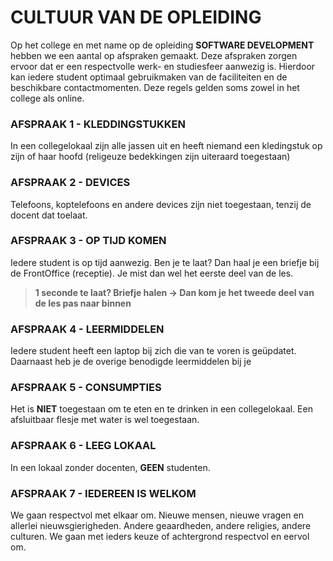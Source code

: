 # CULTUUR VAN DE OPLEIDING

Op het college en met name op de opleiding __SOFTWARE DEVELOPMENT__ hebben we een aantal op afspraken gemaakt. Deze afspraken zorgen ervoor dat er een respectvolle werk- en studiesfeer aanwezig is. Hierdoor kan iedere student optimaal gebruikmaken van de faciliteiten en de beschikbare contactmomenten. Deze regels gelden soms zowel in het college als online.

### AFSPRAAK 1 - KLEDDINGSTUKKEN

In een collegelokaal zijn alle jassen uit en heeft niemand een kledingstuk op zijn of haar hoofd (religeuze bedekkingen zijn uiteraard toegestaan)

### AFSPRAAK 2 - DEVICES

Telefoons, koptelefoons en andere devices zijn niet toegestaan, tenzij de docent dat toelaat.

### AFSPRAAK 3 - OP TIJD KOMEN

Iedere student is op tijd aanwezig. Ben je te laat? Dan haal je een briefje bij de FrontOffice (receptie). Je mist dan wel het eerste deel van de les. 
> __1 seconde te laat? Briefje halen -> Dan kom je het tweede deel van de les pas naar binnen__

### AFSPRAAK 4 - LEERMIDDELEN

Iedere student heeft een laptop bij zich die van te voren is geüpdatet. Daarnaast heb je de overige benodigde leermiddelen bij je

### AFSPRAAK 5 - CONSUMPTIES

Het is __NIET__ toegestaan om te eten en te drinken in een collegelokaal. Een afsluitbaar flesje met water is wel toegestaan.

### AFSPRAAK 6 - LEEG LOKAAL

In een lokaal zonder docenten, __GEEN__ studenten.

### AFSPRAAK 7 - IEDEREEN IS WELKOM

We gaan respectvol met elkaar om. Nieuwe mensen, nieuwe vragen en allerlei nieuwsgierigheden. Andere geaardheden, andere religies, andere culturen. We gaan met ieders keuze of achtergrond respectvol en eervol om. 


<!--- ------------ DIT COMMENTAAR LATEN STAAN AUB ------------
------------------ ------------------------------ ------------
------------------ eagle ref:19255714
------------------ ------------------------------ ------------
------------------ DIT COMMENTAAR LATEN STAAN AUB -------- -->